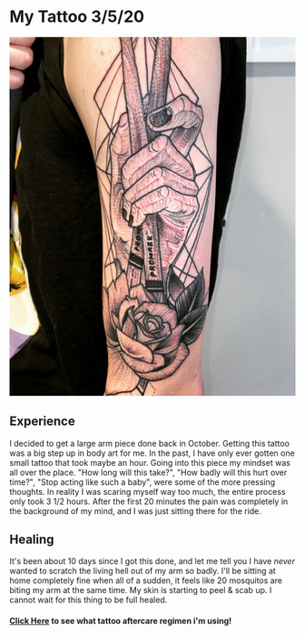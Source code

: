 # My Tattoo 3/5/20
![An image of tattoo](tattoo-image.JPG)
## Experience
I decided to get a large arm piece done back in October. Getting this tattoo was a big step up in body art for me. In the past, I have only ever gotten one small tattoo that took maybe an hour. Going into this piece my mindset was all over the place. "How long will this take?", "How badly will this hurt over time?", "Stop acting like such a baby", were some of the more pressing thoughts. In reality I was scaring myself way too much, the entire process only took 3 1/2 hours. After the first 20 minutes the pain was completely in the background of my mind, and I was just sitting there for the ride. 
## Healing
It's been about 10 days since I got this done, and let me tell you I have _never_ wanted to scratch the living hell out of my arm so badly. I'll be sitting at home completely fine when all of a sudden, it feels like 20 mosquitos are biting my arm at the same time. My skin is starting to peel & scab up. I cannot wait for this thing to be full healed.
#### [Click Here](https://authoritytattoo.com/tattoo-aftercare/) to see what tattoo aftercare regimen i'm using!